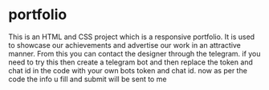 # portfolio
This is an HTML and CSS project which is a responsive portfolio. It is used to showcase our achievements and advertise our work in an attractive manner. From this you can contact the designer through the telegram. if you need to try this then create a telegram bot and then replace the token and chat id in the code with your own bots token and chat id. now as per the code the info u fill and submit will be sent to me
